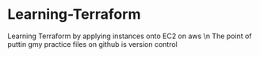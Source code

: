 # Learning-Terraform
Learning Terraform by applying instances onto EC2 on aws
\n The point of puttin gmy practice files on github is version control
